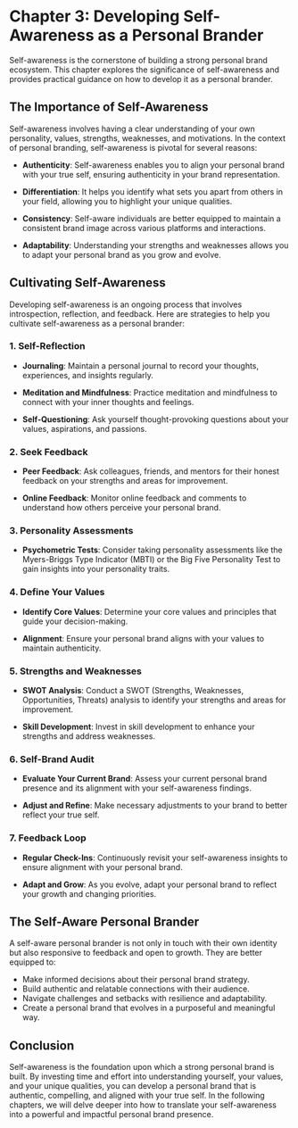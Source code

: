 Chapter 3: Developing Self-Awareness as a Personal Brander
==========================================================

Self-awareness is the cornerstone of building a strong personal brand ecosystem. This chapter explores the significance of self-awareness and provides practical guidance on how to develop it as a personal brander.

The Importance of Self-Awareness
--------------------------------

Self-awareness involves having a clear understanding of your own personality, values, strengths, weaknesses, and motivations. In the context of personal branding, self-awareness is pivotal for several reasons:

* **Authenticity**: Self-awareness enables you to align your personal brand with your true self, ensuring authenticity in your brand representation.

* **Differentiation**: It helps you identify what sets you apart from others in your field, allowing you to highlight your unique qualities.

* **Consistency**: Self-aware individuals are better equipped to maintain a consistent brand image across various platforms and interactions.

* **Adaptability**: Understanding your strengths and weaknesses allows you to adapt your personal brand as you grow and evolve.

Cultivating Self-Awareness
--------------------------

Developing self-awareness is an ongoing process that involves introspection, reflection, and feedback. Here are strategies to help you cultivate self-awareness as a personal brander:

### 1. Self-Reflection

* **Journaling**: Maintain a personal journal to record your thoughts, experiences, and insights regularly.

* **Meditation and Mindfulness**: Practice meditation and mindfulness to connect with your inner thoughts and feelings.

* **Self-Questioning**: Ask yourself thought-provoking questions about your values, aspirations, and passions.

### 2. Seek Feedback

* **Peer Feedback**: Ask colleagues, friends, and mentors for their honest feedback on your strengths and areas for improvement.

* **Online Feedback**: Monitor online feedback and comments to understand how others perceive your personal brand.

### 3. Personality Assessments

* **Psychometric Tests**: Consider taking personality assessments like the Myers-Briggs Type Indicator (MBTI) or the Big Five Personality Test to gain insights into your personality traits.

### 4. Define Your Values

* **Identify Core Values**: Determine your core values and principles that guide your decision-making.

* **Alignment**: Ensure your personal brand aligns with your values to maintain authenticity.

### 5. Strengths and Weaknesses

* **SWOT Analysis**: Conduct a SWOT (Strengths, Weaknesses, Opportunities, Threats) analysis to identify your strengths and areas for improvement.

* **Skill Development**: Invest in skill development to enhance your strengths and address weaknesses.

### 6. Self-Brand Audit

* **Evaluate Your Current Brand**: Assess your current personal brand presence and its alignment with your self-awareness findings.

* **Adjust and Refine**: Make necessary adjustments to your brand to better reflect your true self.

### 7. Feedback Loop

* **Regular Check-Ins**: Continuously revisit your self-awareness insights to ensure alignment with your personal brand.

* **Adapt and Grow**: As you evolve, adapt your personal brand to reflect your growth and changing priorities.

The Self-Aware Personal Brander
-------------------------------

A self-aware personal brander is not only in touch with their own identity but also responsive to feedback and open to growth. They are better equipped to:

* Make informed decisions about their personal brand strategy.
* Build authentic and relatable connections with their audience.
* Navigate challenges and setbacks with resilience and adaptability.
* Create a personal brand that evolves in a purposeful and meaningful way.

Conclusion
----------

Self-awareness is the foundation upon which a strong personal brand is built. By investing time and effort into understanding yourself, your values, and your unique qualities, you can develop a personal brand that is authentic, compelling, and aligned with your true self. In the following chapters, we will delve deeper into how to translate your self-awareness into a powerful and impactful personal brand presence.
